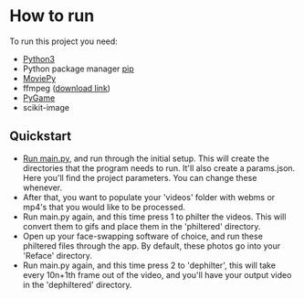 # How to run

To run this project you need:
* [Python3](https://www.python.org/downloads/)
* Python package manager [pip](https://pip.pypa.io/en/stable/installing/https://pip.pypa.io/en/stable/installing/)
* [MoviePy](https://zulko.github.io/moviepy/install.html)
* ffmpeg ([download link](https://www.gyan.dev/ffmpeg/builds/ffmpeg-release-full.7z))
* [PyGame](https://www.pygame.org/wiki/GettingStarted)
* scikit-image

## Quickstart

* [Run main.py](https://stackoverflow.com/questions/1522564/how-do-i-run-a-python-program), and run through the initial setup. This will create the directories that the program needs to run. It'll also create a params.json. Here you'll find the project parameters. You can change these whenever.
* After that, you want to populate your 'videos' folder with webms or mp4's that you would like to be processed.
* Run main.py again, and this time press 1 to philter the videos. This will convert them to gifs and place them in the 'philtered' directory.
* Open up your face-swapping software of choice, and run these philtered files through the app. By default, these photos go into your 'Reface' directory.
* Run main.py again, and this time press 2 to 'dephilter', this will take every 10n+1th frame out of the video, and you'll have your output video in the 'dephiltered' directory.

